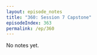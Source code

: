 ```yaml
---
layout: episode_notes
title: "360: Session 7 Capstone"
episodeIndex: 363
permalink: /ep/360
---
```

No notes yet.
